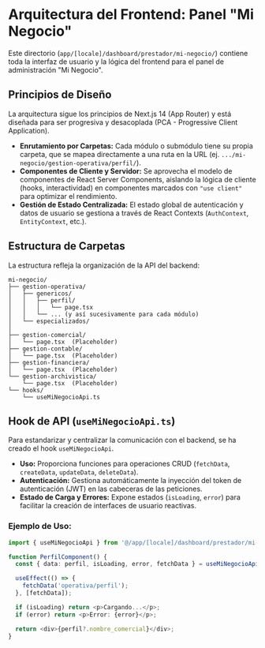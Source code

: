 # Arquitectura del Frontend: Panel "Mi Negocio"

Este directorio (`app/[locale]/dashboard/prestador/mi-negocio/`) contiene toda la interfaz de usuario y la lógica del frontend para el panel de administración "Mi Negocio".

## Principios de Diseño

La arquitectura sigue los principios de Next.js 14 (App Router) y está diseñada para ser progresiva y desacoplada (PCA - Progressive Client Application).

- **Enrutamiento por Carpetas:** Cada módulo o submódulo tiene su propia carpeta, que se mapea directamente a una ruta en la URL (ej. `.../mi-negocio/gestion-operativa/perfil/`).
- **Componentes de Cliente y Servidor:** Se aprovecha el modelo de componentes de React Server Components, aislando la lógica de cliente (hooks, interactividad) en componentes marcados con `"use client"` para optimizar el rendimiento.
- **Gestión de Estado Centralizada:** El estado global de autenticación y datos de usuario se gestiona a través de React Contexts (`AuthContext`, `EntityContext`, etc.).

## Estructura de Carpetas

La estructura refleja la organización de la API del backend:

```
mi-negocio/
├── gestion-operativa/
│   ├── genericos/
│   │   ├── perfil/
│   │   │   └── page.tsx
│   │   └── ... (y así sucesivamente para cada módulo)
│   └── especializados/
│
├── gestion-comercial/
│   └── page.tsx  (Placeholder)
├── gestion-contable/
│   └── page.tsx  (Placeholder)
├── gestion-financiera/
│   └── page.tsx  (Placeholder)
└── gestion-archivistica/
    └── page.tsx  (Placeholder)
└── hooks/
    └── useMiNegocioApi.ts
```

## Hook de API (`useMiNegocioApi.ts`)

Para estandarizar y centralizar la comunicación con el backend, se ha creado el hook `useMiNegocioApi`.

- **Uso:** Proporciona funciones para operaciones CRUD (`fetchData`, `createData`, `updateData`, `deleteData`).
- **Autenticación:** Gestiona automáticamente la inyección del token de autenticación (JWT) en las cabeceras de las peticiones.
- **Estado de Carga y Errores:** Expone estados (`isLoading`, `error`) para facilitar la creación de interfaces de usuario reactivas.

### Ejemplo de Uso:

```typescript
import { useMiNegocioApi } from '@/app/[locale]/dashboard/prestador/mi-negocio/hooks/useMiNegocioApi';

function PerfilComponent() {
  const { data: perfil, isLoading, error, fetchData } = useMiNegocioApi<PerfilData>();

  useEffect(() => {
    fetchData('operativa/perfil');
  }, [fetchData]);

  if (isLoading) return <p>Cargando...</p>;
  if (error) return <p>Error: {error}</p>;

  return <div>{perfil?.nombre_comercial}</div>;
}
```
